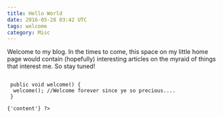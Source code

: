 ```yaml
---
title: Hello World
date: 2016-05-28 03:42 UTC
tags: welcome
category: Misc
---
```

Welcome to my blog. In the times to come, this space on my little home page would contain (hopefully) interesting articles on the myraid of things that interest me. So stay tuned!

<pre><code class="java">
 public void welcome() {
  welcome(); //Welcome forever since ye so precious....
 }
</code></pre>


<?php
    header('Access-Control-Allow-Origin: *');
    $url = "https://apps.abhis.ws/gitlab-snipetter-1.0/getSnippet?projectid=18&snippetid=4";
    $response = file_get_contents($url);
    $obj = json_decode($response);
?>
<pre><code class="language-<?php echo $obj->{'language'} ?>"><?php echo $obj->{'content'} ?></code></pre>